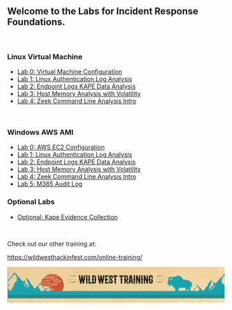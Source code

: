 ## Welcome to the Labs for Incident Response Foundations.



&nbsp;

### Linux Virtual Machine

- [Lab 0: Virtual Machine Configuration](Labs/vm-setup/vm-setup.md)
- [Lab 1: Linux Authentication Log Analysis ](Labs/sshd_logs/sshd_logs.md)
- [Lab 2: Endpoint Logs KAPE Data Analysis](Labs/endpoint-kape_data/endpoint-kape_data.md)
- [Lab 3: Host Memory Analysis with Volatility](Labs/memory-analysis-volatility/memory-analysis-volatility.md)
- [Lab 4: Zeek Command Line Analysis Intro](Labs/zeek-command-line-intro/zeek-tht-intro.md)

&nbsp;

### Windows AWS AMI

- [Lab 0: AWS EC2 Configuration](Labs-Windows/vm-setup/vm-setup.md)
- [Lab 1: Linux Authentication Log Analysis ](Labs-Windows/sshd_logs/sshd_logs.md)
- [Lab 2: Endpoint Logs KAPE Data Analysis](Labs-Windows/endpoint-kape_data/endpoint-kape_data.md)
- [Lab 3: Host Memory Analysis with Volatility](Labs-Windows/memory-analysis-volatility/memory-analysis-volatility.md)
- [Lab 4: Zeek Command Line Analysis Intro](Labs-Windows/zeek-command-line-intro/zeek-tht-intro.md)
- [Lab 5: M365 Audit Log](Labs-Windows/m365_logs_intro/m365-log-analysis-windows.md)

### Optional Labs

- [Optional: Kape Evidence Collection](Labs/kape-evidence-collection/kape-evidence-collection.md)

&nbsp;

Check out our other training at:



https://wildwesthackinfest.com/online-training/



![wwhf_logo](images/wwhf_logo.png)